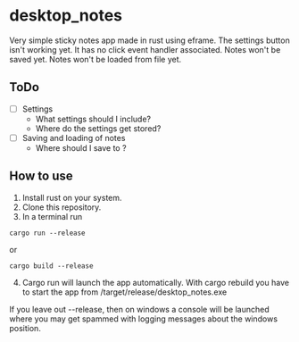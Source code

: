 # desktop_notes

Very simple sticky notes app made in rust using eframe.
The settings button isn't working yet. It has no click event handler associated.
Notes won't be saved yet.
Notes won't be loaded from file yet.

## ToDo

- [ ] Settings
  - What settings should I include?
  - Where do the settings get stored?
- [ ] Saving and loading of notes
  - Where should I save to ?

## How to use

1. Install rust on your system.
2. Clone this repository.
3. In a terminal run
```
cargo run --release
```
or
```
cargo build --release
```
4. Cargo run will launch the app automatically. With cargo rebuild you have to start the app from /target/release/desktop_notes.exe

If you leave out --release, then on windows a console will be launched where you may get spammed with logging messages about the windows position.
